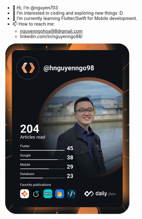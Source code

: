 - 👋 Hi, I’m @nguyen703
- 👀 I’m interested in coding and exploring new things :D
- 🌱 I’m currently learning Flutter/Swift for Mobile development.
- 📫 How to reach me:
  + nguyenngohoai98@gmail.com
  + linkedin.com/in/nguyenngo98/

<a href="https://app.daily.dev/hnguyenngo98"><img src="https://github.com/nguyen703/nguyen703/blob/main/devcard.svg" width="400" alt="Nguyen's Dev Card"/></a>
